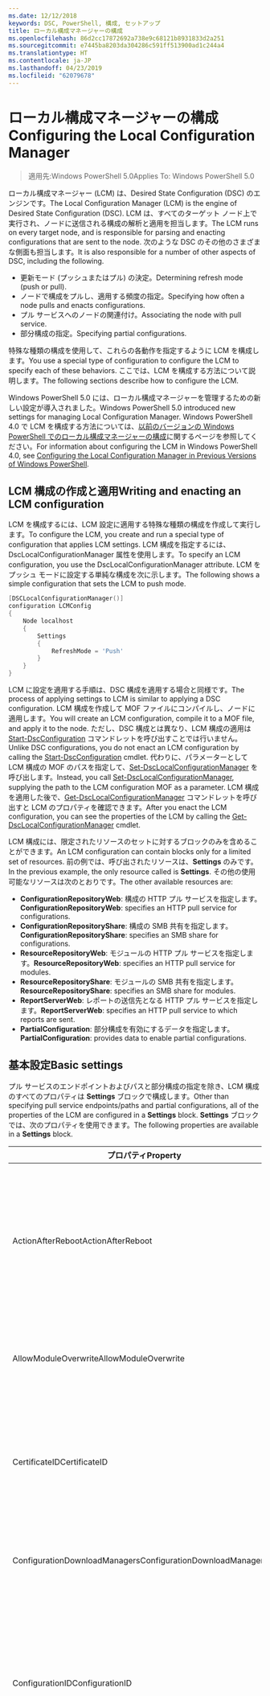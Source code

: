 ```yaml
---
ms.date: 12/12/2018
keywords: DSC, PowerShell, 構成, セットアップ
title: ローカル構成マネージャーの構成
ms.openlocfilehash: 86d2cc17872692a738e9c68121b8931833d2a251
ms.sourcegitcommit: e7445ba8203da304286c591ff513900ad1c244a4
ms.translationtype: HT
ms.contentlocale: ja-JP
ms.lasthandoff: 04/23/2019
ms.locfileid: "62079678"
---
```

# <a name="configuring-the-local-configuration-manager"></a><span data-ttu-id="2154c-103">ローカル構成マネージャーの構成</span><span class="sxs-lookup"><span data-stu-id="2154c-103">Configuring the Local Configuration Manager</span></span>

> <span data-ttu-id="2154c-104">適用先:Windows PowerShell 5.0</span><span class="sxs-lookup"><span data-stu-id="2154c-104">Applies To: Windows PowerShell 5.0</span></span>

<span data-ttu-id="2154c-105">ローカル構成マネージャー (LCM) は、Desired State Configuration (DSC) のエンジンです。</span><span class="sxs-lookup"><span data-stu-id="2154c-105">The Local Configuration Manager (LCM) is the engine of Desired State Configuration (DSC).</span></span>
<span data-ttu-id="2154c-106">LCM は、すべてのターゲット ノード上で実行され、ノードに送信される構成の解析と適用を担当します。</span><span class="sxs-lookup"><span data-stu-id="2154c-106">The LCM runs on every target node, and is responsible for parsing and enacting configurations that are sent to the node.</span></span>
<span data-ttu-id="2154c-107">次のような DSC のその他のさまざまな側面も担当します。</span><span class="sxs-lookup"><span data-stu-id="2154c-107">It is also responsible for a number of other aspects of DSC, including the following.</span></span>

- <span data-ttu-id="2154c-108">更新モード (プッシュまたはプル) の決定。</span><span class="sxs-lookup"><span data-stu-id="2154c-108">Determining refresh mode (push or pull).</span></span>
- <span data-ttu-id="2154c-109">ノードで構成をプルし、適用する頻度の指定。</span><span class="sxs-lookup"><span data-stu-id="2154c-109">Specifying how often a node pulls and enacts configurations.</span></span>
- <span data-ttu-id="2154c-110">プル サービスへのノードの関連付け。</span><span class="sxs-lookup"><span data-stu-id="2154c-110">Associating the node with pull service.</span></span>
- <span data-ttu-id="2154c-111">部分構成の指定。</span><span class="sxs-lookup"><span data-stu-id="2154c-111">Specifying partial configurations.</span></span>

<span data-ttu-id="2154c-112">特殊な種類の構成を使用して、これらの各動作を指定するように LCM を構成します。</span><span class="sxs-lookup"><span data-stu-id="2154c-112">You use a special type of configuration to configure the LCM to specify each of these behaviors.</span></span>
<span data-ttu-id="2154c-113">ここでは、LCM を構成する方法について説明します。</span><span class="sxs-lookup"><span data-stu-id="2154c-113">The following sections describe how to configure the LCM.</span></span>

<span data-ttu-id="2154c-114">Windows PowerShell 5.0 には、ローカル構成マネージャーを管理するための新しい設定が導入されました。</span><span class="sxs-lookup"><span data-stu-id="2154c-114">Windows PowerShell 5.0 introduced new settings for managing Local Configuration Manager.</span></span>
<span data-ttu-id="2154c-115">Windows PowerShell 4.0 で LCM を構成する方法については、[以前のバージョンの Windows PowerShell でのローカル構成マネージャーの構成](metaconfig4.md)に関するページを参照してください。</span><span class="sxs-lookup"><span data-stu-id="2154c-115">For information about configuring the LCM in Windows PowerShell 4.0, see [Configuring the Local Configuration Manager in Previous Versions of Windows PowerShell](metaconfig4.md).</span></span>

## <a name="writing-and-enacting-an-lcm-configuration"></a><span data-ttu-id="2154c-116">LCM 構成の作成と適用</span><span class="sxs-lookup"><span data-stu-id="2154c-116">Writing and enacting an LCM configuration</span></span>

<span data-ttu-id="2154c-117">LCM を構成するには、LCM 設定に適用する特殊な種類の構成を作成して実行します。</span><span class="sxs-lookup"><span data-stu-id="2154c-117">To configure the LCM, you create and run a special type of configuration that applies LCM settings.</span></span>
<span data-ttu-id="2154c-118">LCM 構成を指定するには、DscLocalConfigurationManager 属性を使用します。</span><span class="sxs-lookup"><span data-stu-id="2154c-118">To specify an LCM configuration, you use the DscLocalConfigurationManager attribute.</span></span>
<span data-ttu-id="2154c-119">LCM をプッシュ モードに設定する単純な構成を次に示します。</span><span class="sxs-lookup"><span data-stu-id="2154c-119">The following shows a simple configuration that sets the LCM to push mode.</span></span>

```powershell
[DSCLocalConfigurationManager()]
configuration LCMConfig
{
    Node localhost
    {
        Settings
        {
            RefreshMode = 'Push'
        }
    }
}
```

<span data-ttu-id="2154c-120">LCM に設定を適用する手順は、DSC 構成を適用する場合と同様です。</span><span class="sxs-lookup"><span data-stu-id="2154c-120">The process of applying settings to LCM is similar to applying a DSC configuration.</span></span>
<span data-ttu-id="2154c-121">LCM 構成を作成して MOF ファイルにコンパイルし、ノードに適用します。</span><span class="sxs-lookup"><span data-stu-id="2154c-121">You will create an LCM configuration, compile it to a MOF file, and apply it to the node.</span></span>
<span data-ttu-id="2154c-122">ただし、DSC 構成とは異なり、LCM 構成の適用は [Start-DscConfiguration](/powershell/module/psdesiredstateconfiguration/start-dscconfiguration) コマンドレットを呼び出すことでは行いません。</span><span class="sxs-lookup"><span data-stu-id="2154c-122">Unlike DSC configurations, you do not enact an LCM configuration by calling the [Start-DscConfiguration](/powershell/module/psdesiredstateconfiguration/start-dscconfiguration) cmdlet.</span></span>
<span data-ttu-id="2154c-123">代わりに、パラメーターとして LCM 構成の MOF のパスを指定して、[Set-DscLocalConfigurationManager](/powershell/module/PSDesiredStateConfiguration/Set-DscLocalConfigurationManager) を呼び出します。</span><span class="sxs-lookup"><span data-stu-id="2154c-123">Instead, you call [Set-DscLocalConfigurationManager](/powershell/module/PSDesiredStateConfiguration/Set-DscLocalConfigurationManager), supplying the path to the LCM configuration MOF as a parameter.</span></span>
<span data-ttu-id="2154c-124">LCM 構成を適用した後で、[Get-DscLocalConfigurationManager](/powershell/module/PSDesiredStateConfiguration/Get-DscLocalConfigurationManager) コマンドレットを呼び出すと LCM のプロパティを確認できます。</span><span class="sxs-lookup"><span data-stu-id="2154c-124">After you enact the LCM configuration, you can see the properties of the LCM by calling the [Get-DscLocalConfigurationManager](/powershell/module/PSDesiredStateConfiguration/Get-DscLocalConfigurationManager) cmdlet.</span></span>

<span data-ttu-id="2154c-125">LCM 構成には、限定されたリソースのセットに対するブロックのみを含めることができます。</span><span class="sxs-lookup"><span data-stu-id="2154c-125">An LCM configuration can contain blocks only for a limited set of resources.</span></span>
<span data-ttu-id="2154c-126">前の例では、呼び出されたリソースは、**Settings** のみです。</span><span class="sxs-lookup"><span data-stu-id="2154c-126">In the previous example, the only resource called is **Settings**.</span></span>
<span data-ttu-id="2154c-127">その他の使用可能なリソースは次のとおりです。</span><span class="sxs-lookup"><span data-stu-id="2154c-127">The other available resources are:</span></span>

* <span data-ttu-id="2154c-128">**ConfigurationRepositoryWeb**: 構成の HTTP プル サービスを指定します。</span><span class="sxs-lookup"><span data-stu-id="2154c-128">**ConfigurationRepositoryWeb**: specifies an HTTP pull service for configurations.</span></span>
* <span data-ttu-id="2154c-129">**ConfigurationRepositoryShare**: 構成の SMB 共有を指定します。</span><span class="sxs-lookup"><span data-stu-id="2154c-129">**ConfigurationRepositoryShare**: specifies an SMB share for configurations.</span></span>
* <span data-ttu-id="2154c-130">**ResourceRepositoryWeb**: モジュールの HTTP プル サービスを指定します。</span><span class="sxs-lookup"><span data-stu-id="2154c-130">**ResourceRepositoryWeb**: specifies an HTTP pull service for modules.</span></span>
* <span data-ttu-id="2154c-131">**ResourceRepositoryShare**: モジュールの SMB 共有を指定します。</span><span class="sxs-lookup"><span data-stu-id="2154c-131">**ResourceRepositoryShare**: specifies an SMB share for modules.</span></span>
* <span data-ttu-id="2154c-132">**ReportServerWeb**: レポートの送信先となる HTTP プル サービスを指定します。</span><span class="sxs-lookup"><span data-stu-id="2154c-132">**ReportServerWeb**: specifies an HTTP pull service to which reports are sent.</span></span>
* <span data-ttu-id="2154c-133">**PartialConfiguration**: 部分構成を有効にするデータを指定します。</span><span class="sxs-lookup"><span data-stu-id="2154c-133">**PartialConfiguration**: provides data to enable partial configurations.</span></span>

## <a name="basic-settings"></a><span data-ttu-id="2154c-134">基本設定</span><span class="sxs-lookup"><span data-stu-id="2154c-134">Basic settings</span></span>

<span data-ttu-id="2154c-135">プル サービスのエンドポイントおよびパスと部分構成の指定を除き、LCM 構成のすべてのプロパティは **Settings** ブロックで構成します。</span><span class="sxs-lookup"><span data-stu-id="2154c-135">Other than specifying pull service endpoints/paths and partial configurations, all of the properties of the LCM are configured in a **Settings** block.</span></span>
<span data-ttu-id="2154c-136">**Settings** ブロックでは、次のプロパティを使用できます。</span><span class="sxs-lookup"><span data-stu-id="2154c-136">The following properties are available in a **Settings** block.</span></span>

|  <span data-ttu-id="2154c-137">プロパティ</span><span class="sxs-lookup"><span data-stu-id="2154c-137">Property</span></span>  |  <span data-ttu-id="2154c-138">種類</span><span class="sxs-lookup"><span data-stu-id="2154c-138">Type</span></span>  |  <span data-ttu-id="2154c-139">説明</span><span class="sxs-lookup"><span data-stu-id="2154c-139">Description</span></span>   |
|----------- |------- |--------------- |
| <span data-ttu-id="2154c-140">ActionAfterReboot</span><span class="sxs-lookup"><span data-stu-id="2154c-140">ActionAfterReboot</span></span>| <span data-ttu-id="2154c-141">string</span><span class="sxs-lookup"><span data-stu-id="2154c-141">string</span></span>| <span data-ttu-id="2154c-142">構成の適用中の再起動後の動作を指定します。</span><span class="sxs-lookup"><span data-stu-id="2154c-142">Specifies what happens after a reboot during the application of a configuration.</span></span> <span data-ttu-id="2154c-143">指定できる値は __"ContinueConfiguration"__ と __"StopConfiguration"__ です。</span><span class="sxs-lookup"><span data-stu-id="2154c-143">The possible values are __"ContinueConfiguration"__ and __"StopConfiguration"__.</span></span> <ul><li> <span data-ttu-id="2154c-144">__ContinueConfiguration__: コンピューターの再起動後、現在の構成を引き続き適用します。</span><span class="sxs-lookup"><span data-stu-id="2154c-144">__ContinueConfiguration__: Continue applying the current configuration after machine reboot.</span></span> <span data-ttu-id="2154c-145">これは、既定値です。</span><span class="sxs-lookup"><span data-stu-id="2154c-145">This is the default value</span></span></li><li><span data-ttu-id="2154c-146">__StopConfiguration__: コンピューターの再起動後、現在の構成の適用を停止します。</span><span class="sxs-lookup"><span data-stu-id="2154c-146">__StopConfiguration__: Stop the current configuration after machine reboot.</span></span></li></ul>|
| <span data-ttu-id="2154c-147">AllowModuleOverwrite</span><span class="sxs-lookup"><span data-stu-id="2154c-147">AllowModuleOverwrite</span></span>| <span data-ttu-id="2154c-148">ブール</span><span class="sxs-lookup"><span data-stu-id="2154c-148">bool</span></span>| <span data-ttu-id="2154c-149">プル サービスからダウンロードされた新しい構成でのターゲット ノードの古い構成の上書きを許可する場合は、__$TRUE__。</span><span class="sxs-lookup"><span data-stu-id="2154c-149">__$TRUE__ if new configurations downloaded from the pull service are allowed to overwrite the old ones on the target node.</span></span> <span data-ttu-id="2154c-150">それ以外の場合は、$FALSE。</span><span class="sxs-lookup"><span data-stu-id="2154c-150">Otherwise, $FALSE.</span></span>|
| <span data-ttu-id="2154c-151">CertificateID</span><span class="sxs-lookup"><span data-stu-id="2154c-151">CertificateID</span></span>| <span data-ttu-id="2154c-152">string</span><span class="sxs-lookup"><span data-stu-id="2154c-152">string</span></span>| <span data-ttu-id="2154c-153">構成で渡される資格情報をセキュリティで保護するために使用される証明書の拇印。</span><span class="sxs-lookup"><span data-stu-id="2154c-153">The thumbprint of a certificate used to secure credentials passed in a configuration.</span></span> <span data-ttu-id="2154c-154">詳細については、「[Want to secure credentials in Windows PowerShell Desired State Configuration? (Windows PowerShell Desired State Configuration で資格情報をセキュリティ保護する)](http://blogs.msdn.com/b/powershell/archive/2014/01/31/want-to-secure-credentials-in-windows-powershell-desired-state-configuration.aspx)」をご覧ください。</span><span class="sxs-lookup"><span data-stu-id="2154c-154">For more information see [Want to secure credentials in Windows PowerShell Desired State Configuration](http://blogs.msdn.com/b/powershell/archive/2014/01/31/want-to-secure-credentials-in-windows-powershell-desired-state-configuration.aspx)?.</span></span> <br> <span data-ttu-id="2154c-155">__注:__ Azure Automation DSC プル サービスを使用している場合、このプロパティは自動で管理されます。</span><span class="sxs-lookup"><span data-stu-id="2154c-155">__Note:__ this is managed automatically if using Azure Automation DSC pull service.</span></span>|
| <span data-ttu-id="2154c-156">ConfigurationDownloadManagers</span><span class="sxs-lookup"><span data-stu-id="2154c-156">ConfigurationDownloadManagers</span></span>| <span data-ttu-id="2154c-157">CimInstance[]</span><span class="sxs-lookup"><span data-stu-id="2154c-157">CimInstance[]</span></span>| <span data-ttu-id="2154c-158">使われていません。</span><span class="sxs-lookup"><span data-stu-id="2154c-158">Obsolete.</span></span> <span data-ttu-id="2154c-159">構成プル サービスのエンドポイントを定義するには、__ConfigurationRepositoryWeb__ ブロックと __ConfigurationRepositoryShare__ ブロックを使用します。</span><span class="sxs-lookup"><span data-stu-id="2154c-159">Use __ConfigurationRepositoryWeb__ and __ConfigurationRepositoryShare__ blocks to define configuration pull service endpoints.</span></span>|
| <span data-ttu-id="2154c-160">ConfigurationID</span><span class="sxs-lookup"><span data-stu-id="2154c-160">ConfigurationID</span></span>| <span data-ttu-id="2154c-161">string</span><span class="sxs-lookup"><span data-stu-id="2154c-161">string</span></span>| <span data-ttu-id="2154c-162">旧バージョンのプル サービスとの互換性用。</span><span class="sxs-lookup"><span data-stu-id="2154c-162">For backwards compatibility with older pull service versions.</span></span> <span data-ttu-id="2154c-163">プル サービスから取得する構成ファイルを識別する GUID。</span><span class="sxs-lookup"><span data-stu-id="2154c-163">A GUID that identifies the configuration file to get from a pull service.</span></span> <span data-ttu-id="2154c-164">構成 MOF の名前が ConfigurationID.mof の場合、ノードはプル サービスで構成をプルします。</span><span class="sxs-lookup"><span data-stu-id="2154c-164">The node will pull configurations on the pull service if the name of the configuration MOF is named ConfigurationID.mof.</span></span><br> <span data-ttu-id="2154c-165">__注:__ このプロパティを設定した場合、__RegistrationKey__ を使用してプル サービスへノードを登録することはできません。</span><span class="sxs-lookup"><span data-stu-id="2154c-165">__Note:__ If you set this property, registering the node with a pull service by using __RegistrationKey__ does not work.</span></span> <span data-ttu-id="2154c-166">詳細については、「[構成名を使用したプル クライアントのセットアップ](../pull-server/pullClientConfigNames.md)」を参照してください。</span><span class="sxs-lookup"><span data-stu-id="2154c-166">For more information, see [Setting up a pull client with configuration names](../pull-server/pullClientConfigNames.md).</span></span>|
| <span data-ttu-id="2154c-167">ConfigurationMode</span><span class="sxs-lookup"><span data-stu-id="2154c-167">ConfigurationMode</span></span>| <span data-ttu-id="2154c-168">string</span><span class="sxs-lookup"><span data-stu-id="2154c-168">string</span></span> | <span data-ttu-id="2154c-169">LCM が実際に構成をターゲット ノードに適用する方法を指定します。</span><span class="sxs-lookup"><span data-stu-id="2154c-169">Specifies how the LCM actually applies the configuration to the target nodes.</span></span> <span data-ttu-id="2154c-170">指定できる値は __"ApplyOnly"__、__"ApplyAndMonitior"__、__"ApplyAndAutoCorrect"__ です。</span><span class="sxs-lookup"><span data-stu-id="2154c-170">Possible values are __"ApplyOnly"__,__"ApplyAndMonitor"__, and __"ApplyAndAutoCorrect"__.</span></span> <ul><li><span data-ttu-id="2154c-171">__ApplyOnly__:DSC によって構成が適用され、それ以上は何も行われません。ただし、ターゲット ノードに新しい構成がプッシュされた場合、または新しい構成がサービスからプルされた場合を除きます。</span><span class="sxs-lookup"><span data-stu-id="2154c-171">__ApplyOnly__: DSC applies the configuration and does nothing further unless a new configuration is pushed to the target node or when a new configuration is pulled from a service.</span></span> <span data-ttu-id="2154c-172">新しい構成を最初に適用した後、DSC では以前に構成した状態からのずれを確認しません。</span><span class="sxs-lookup"><span data-stu-id="2154c-172">After initial application of a new configuration, DSC does not check for drift from a previously configured state.</span></span> <span data-ttu-id="2154c-173">DSC は成功するまで構成の適用を試みて、成功すると __ApplyOnly__ が有効になります。</span><span class="sxs-lookup"><span data-stu-id="2154c-173">Note that DSC will attempt to apply the configuration until it is successful before __ApplyOnly__ takes effect.</span></span> </li><li> <span data-ttu-id="2154c-174">__ApplyAndMonitor__:これは、既定値です。</span><span class="sxs-lookup"><span data-stu-id="2154c-174">__ApplyAndMonitor__: This is the default value.</span></span> <span data-ttu-id="2154c-175">LCM は、新しい構成を適用します。</span><span class="sxs-lookup"><span data-stu-id="2154c-175">The LCM applies any new configurations.</span></span> <span data-ttu-id="2154c-176">新しい構成を最初に適用した後、ターゲット ノードが望ましい状態からずれた場合、DSC では、ログで不一致を報告します。</span><span class="sxs-lookup"><span data-stu-id="2154c-176">After initial application of a new configuration, if the target node drifts from the desired state, DSC reports the discrepancy in logs.</span></span> <span data-ttu-id="2154c-177">DSC は成功するまで構成の適用を試みて、成功すると __ApplyAndMonitor__ が有効になります。</span><span class="sxs-lookup"><span data-stu-id="2154c-177">Note that DSC will attempt to apply the configuration until it is successful before __ApplyAndMonitor__ takes effect.</span></span></li><li><span data-ttu-id="2154c-178">__ApplyAndAutoCorrect__:DSC によって新しい構成が適用されます。</span><span class="sxs-lookup"><span data-stu-id="2154c-178">__ApplyAndAutoCorrect__: DSC applies any new configurations.</span></span> <span data-ttu-id="2154c-179">新しい構成を最初に適用した後、ターゲット ノードが望ましい状態からずれた場合、DSC では、ログで不一致を報告し、現在の構成を再度適用します。</span><span class="sxs-lookup"><span data-stu-id="2154c-179">After initial application of a new configuration, if the target node drifts from the desired state, DSC reports the discrepancy in logs, and then re-applies the current configuration.</span></span></li></ul>|
| <span data-ttu-id="2154c-180">ConfigurationModeFrequencyMins</span><span class="sxs-lookup"><span data-stu-id="2154c-180">ConfigurationModeFrequencyMins</span></span>| <span data-ttu-id="2154c-181">UInt32</span><span class="sxs-lookup"><span data-stu-id="2154c-181">UInt32</span></span>| <span data-ttu-id="2154c-182">現在の構成がチェックおよび適用される頻度 (分単位)</span><span class="sxs-lookup"><span data-stu-id="2154c-182">How often, in minutes, the current configuration is checked and applied.</span></span> <span data-ttu-id="2154c-183">ConfigurationMode プロパティが ApplyOnly に設定されている場合、このプロパティは無視されます。</span><span class="sxs-lookup"><span data-stu-id="2154c-183">This property is ignored if the ConfigurationMode property is set to ApplyOnly.</span></span> <span data-ttu-id="2154c-184">既定値は 15 です。</span><span class="sxs-lookup"><span data-stu-id="2154c-184">The default value is 15.</span></span>|
| <span data-ttu-id="2154c-185">DebugMode</span><span class="sxs-lookup"><span data-stu-id="2154c-185">DebugMode</span></span>| <span data-ttu-id="2154c-186">string</span><span class="sxs-lookup"><span data-stu-id="2154c-186">string</span></span>| <span data-ttu-id="2154c-187">指定できる値は __None__、__ForceModuleImport__、および __All__ です。</span><span class="sxs-lookup"><span data-stu-id="2154c-187">Possible values are __None__, __ForceModuleImport__, and __All__.</span></span> <ul><li><span data-ttu-id="2154c-188">キャッシュされたリソースを使用する場合は、__None__ に設定します。</span><span class="sxs-lookup"><span data-stu-id="2154c-188">Set to __None__ to use cached resources.</span></span> <span data-ttu-id="2154c-189">これが既定値であり、運用シナリオではこの値を使う必要があります。</span><span class="sxs-lookup"><span data-stu-id="2154c-189">This is the default and should be used in production scenarios.</span></span></li><li><span data-ttu-id="2154c-190">__ForceModuleImport__ に設定すると、以前に読み込まれ、キャッシュされた DSC リソース モジュールも LCM によって再読み込みされます。</span><span class="sxs-lookup"><span data-stu-id="2154c-190">Setting to __ForceModuleImport__, causes the LCM to reload any DSC resource modules, even if they have been previously loaded and cached.</span></span> <span data-ttu-id="2154c-191">これは、使用時に各モジュールが再読み込みされるため、DSC 操作のパフォーマンスに影響します。</span><span class="sxs-lookup"><span data-stu-id="2154c-191">This impacts the performance of DSC operations as each module is reloaded on use.</span></span> <span data-ttu-id="2154c-192">通常、リソースのデバッグ中には、この値を使用します</span><span class="sxs-lookup"><span data-stu-id="2154c-192">Typically you would use this value while debugging a resource</span></span></li><li><span data-ttu-id="2154c-193">このリリースでは、__All__ は、__ForceModuleImport__ と同じです。</span><span class="sxs-lookup"><span data-stu-id="2154c-193">In this release, __All__ is same as __ForceModuleImport__</span></span></li></ul> |
| <span data-ttu-id="2154c-194">RebootNodeIfNeeded</span><span class="sxs-lookup"><span data-stu-id="2154c-194">RebootNodeIfNeeded</span></span>| <span data-ttu-id="2154c-195">ブール</span><span class="sxs-lookup"><span data-stu-id="2154c-195">bool</span></span>| <span data-ttu-id="2154c-196">これを `$true` に設定して、リソースにより `$global:DSCMachineStatus` フラグを使用したノードが再起動されるようにします。</span><span class="sxs-lookup"><span data-stu-id="2154c-196">Set this to `$true` to allow resources to reboot the Node using the `$global:DSCMachineStatus` flag.</span></span> <span data-ttu-id="2154c-197">設定しない場合は、再起動が必要な構成のノードを手動で再起動する必要があります。</span><span class="sxs-lookup"><span data-stu-id="2154c-197">Otherwise, you will have to manually reboot the node for any configuration that requires it.</span></span> <span data-ttu-id="2154c-198">既定値は `$false` です。</span><span class="sxs-lookup"><span data-stu-id="2154c-198">The default value is `$false`.</span></span> <span data-ttu-id="2154c-199">DSC 以外 (Windows インストーラーなど) で再起動の条件が有効化されている場合にこの設定を使用するには、この設定を [xPendingReboot](https://github.com/powershell/xpendingreboot) モジュールと併用します。</span><span class="sxs-lookup"><span data-stu-id="2154c-199">To use this setting when a reboot condition is enacted by something other than DSC (such as Windows Installer), combine this setting with the [xPendingReboot](https://github.com/powershell/xpendingreboot) module.</span></span>|
| <span data-ttu-id="2154c-200">RefreshMode</span><span class="sxs-lookup"><span data-stu-id="2154c-200">RefreshMode</span></span>| <span data-ttu-id="2154c-201">string</span><span class="sxs-lookup"><span data-stu-id="2154c-201">string</span></span>| <span data-ttu-id="2154c-202">LCM が構成を取得する方法を指定します。</span><span class="sxs-lookup"><span data-stu-id="2154c-202">Specifies how the LCM gets configurations.</span></span> <span data-ttu-id="2154c-203">指定できる値は、__"Disabled"__、__"Push"__、__"Pull"__ です。</span><span class="sxs-lookup"><span data-stu-id="2154c-203">The possible values are __"Disabled"__, __"Push"__, and __"Pull"__.</span></span> <ul><li><span data-ttu-id="2154c-204">__Disabled__: このノードの DSC 構成が無効になります。</span><span class="sxs-lookup"><span data-stu-id="2154c-204">__Disabled__: DSC configurations are disabled for this node.</span></span></li><li> <span data-ttu-id="2154c-205">__Push__: [Start-DscConfiguration](/powershell/module/psdesiredstateconfiguration/start-dscconfiguration) コマンドレットを呼び出すことによって構成を開始します。</span><span class="sxs-lookup"><span data-stu-id="2154c-205">__Push__: Configurations are initiated by calling the [Start-DscConfiguration](/powershell/module/psdesiredstateconfiguration/start-dscconfiguration) cmdlet.</span></span> <span data-ttu-id="2154c-206">構成は、ノードにすぐに適用されます。</span><span class="sxs-lookup"><span data-stu-id="2154c-206">The configuration is applied immediately to the node.</span></span> <span data-ttu-id="2154c-207">これは、既定値です。</span><span class="sxs-lookup"><span data-stu-id="2154c-207">This is the default value.</span></span></li><li><span data-ttu-id="2154c-208">__Pull:__ プル サービスまたは SMB パスで構成を定期的にチェックするようにノードを構成します。</span><span class="sxs-lookup"><span data-stu-id="2154c-208">__Pull:__ The node is configured to regularly check for configurations from a pull service or SMB path.</span></span> <span data-ttu-id="2154c-209">このプロパティを __Pull__ に設定する場合、__ConfigurationRepositoryWeb__ ブロックまたは __ConfigurationRepositoryShare__ ブロックで HTTP (サービス) または SMB (共有) パスを指定する必要があります。</span><span class="sxs-lookup"><span data-stu-id="2154c-209">If this property is set to __Pull__, you must specify an HTTP (service) or SMB (share) path in a __ConfigurationRepositoryWeb__ or __ConfigurationRepositoryShare__ block.</span></span></li></ul>|
| <span data-ttu-id="2154c-210">RefreshFrequencyMins</span><span class="sxs-lookup"><span data-stu-id="2154c-210">RefreshFrequencyMins</span></span>| <span data-ttu-id="2154c-211">Uint32</span><span class="sxs-lookup"><span data-stu-id="2154c-211">Uint32</span></span>| <span data-ttu-id="2154c-212">LCM がプル サービスをチェックして最新の構成を取得する時間間隔 (分)。</span><span class="sxs-lookup"><span data-stu-id="2154c-212">The time interval, in minutes, at which the LCM checks a pull service to get updated configurations.</span></span> <span data-ttu-id="2154c-213">この値は、LCM がプル モードで構成されていない場合は無視されます。</span><span class="sxs-lookup"><span data-stu-id="2154c-213">This value is ignored if the LCM is not configured in pull mode.</span></span> <span data-ttu-id="2154c-214">既定値は 30 です。</span><span class="sxs-lookup"><span data-stu-id="2154c-214">The default value is 30.</span></span>|
| <span data-ttu-id="2154c-215">ReportManagers</span><span class="sxs-lookup"><span data-stu-id="2154c-215">ReportManagers</span></span>| <span data-ttu-id="2154c-216">CimInstance[]</span><span class="sxs-lookup"><span data-stu-id="2154c-216">CimInstance[]</span></span>| <span data-ttu-id="2154c-217">使われていません。</span><span class="sxs-lookup"><span data-stu-id="2154c-217">Obsolete.</span></span> <span data-ttu-id="2154c-218">プル サービスへデータをレポートするエンドポイントを定義するには、__ReportServerWeb__ ブロックを使用します。</span><span class="sxs-lookup"><span data-stu-id="2154c-218">Use __ReportServerWeb__ blocks to define an endpoint to send reporting data to a pull service.</span></span>|
| <span data-ttu-id="2154c-219">ResourceModuleManagers</span><span class="sxs-lookup"><span data-stu-id="2154c-219">ResourceModuleManagers</span></span>| <span data-ttu-id="2154c-220">CimInstance[]</span><span class="sxs-lookup"><span data-stu-id="2154c-220">CimInstance[]</span></span>| <span data-ttu-id="2154c-221">使われていません。</span><span class="sxs-lookup"><span data-stu-id="2154c-221">Obsolete.</span></span> <span data-ttu-id="2154c-222">プル サービスの HTTP エンドポイントまたは SMB パスを定義するには、__ResourceRepositoryWeb__ ブロックまたは __ResourceRepositoryShare__ ブロックをそれぞれ使用します。</span><span class="sxs-lookup"><span data-stu-id="2154c-222">Use __ResourceRepositoryWeb__ and __ResourceRepositoryShare__ blocks to define pull service HTTP endpoints or SMB paths, respectively.</span></span>|
| <span data-ttu-id="2154c-223">PartialConfigurations</span><span class="sxs-lookup"><span data-stu-id="2154c-223">PartialConfigurations</span></span>| <span data-ttu-id="2154c-224">CimInstance</span><span class="sxs-lookup"><span data-stu-id="2154c-224">CimInstance</span></span>| <span data-ttu-id="2154c-225">実装されていません。</span><span class="sxs-lookup"><span data-stu-id="2154c-225">Not implemented.</span></span> <span data-ttu-id="2154c-226">使用しないでください。</span><span class="sxs-lookup"><span data-stu-id="2154c-226">Do not use.</span></span>|
| <span data-ttu-id="2154c-227">StatusRetentionTimeInDays</span><span class="sxs-lookup"><span data-stu-id="2154c-227">StatusRetentionTimeInDays</span></span> | <span data-ttu-id="2154c-228">UInt32</span><span class="sxs-lookup"><span data-stu-id="2154c-228">UInt32</span></span>| <span data-ttu-id="2154c-229">LCM が現在の構成の状態を保持する日数。</span><span class="sxs-lookup"><span data-stu-id="2154c-229">The number of days the LCM keeps the status of the current configuration.</span></span>|

> [!NOTE]
> <span data-ttu-id="2154c-230">LCM は次に基づいて **ConfigurationModeFrequencyMins** サイクルを開始します。</span><span class="sxs-lookup"><span data-stu-id="2154c-230">The LCM starts the **ConfigurationModeFrequencyMins** cycle based on:</span></span>
>
> - <span data-ttu-id="2154c-231">新しいメタ構成が `Set-DscLocalConfigurationManager` を使用して適用される</span><span class="sxs-lookup"><span data-stu-id="2154c-231">A new metaconfig is applied using `Set-DscLocalConfigurationManager`</span></span>
> - <span data-ttu-id="2154c-232">コンピューターの再起動</span><span class="sxs-lookup"><span data-stu-id="2154c-232">A machine restart</span></span>
>
> <span data-ttu-id="2154c-233">タイマー プロセスでクラッシュが発生するすべての状況で、それが 30 秒以内に検出され、サイクルが再開されます。</span><span class="sxs-lookup"><span data-stu-id="2154c-233">For any condition where the timer process experiences a crash, that will be detected within 30 seconds and the cycle will be restarted.</span></span>
> <span data-ttu-id="2154c-234">同時実行操作によって、サイクルの開始が遅延する可能性があり、この操作の期間が構成済みのサイクル頻度を超えた場合、次のタイマーは開始されません。</span><span class="sxs-lookup"><span data-stu-id="2154c-234">A concurrent operation could delay the cycle from being started, if the duration of this operation exceeds the configured cycle frequency, the next timer will not start.</span></span>
>
> <span data-ttu-id="2154c-235">たとえば、メタ構成が 15 分のプル頻度で構成されており、プルが T1 で発生するとします。</span><span class="sxs-lookup"><span data-stu-id="2154c-235">Example, the metaconfig is configured at a 15 minute pull frequency and a pull occurs at T1.</span></span>  <span data-ttu-id="2154c-236">ノードにより 16 分間で作業が完了されません。</span><span class="sxs-lookup"><span data-stu-id="2154c-236">The Node does not finish work for 16 minutes.</span></span>  <span data-ttu-id="2154c-237">最初の 15 分のサイクルは無視され、次のプルが T1 + 15 + 15 で発生します。</span><span class="sxs-lookup"><span data-stu-id="2154c-237">The first 15 minute cycle is ignored, and next pull will happen at T1+15+15.</span></span>

## <a name="pull-service"></a><span data-ttu-id="2154c-238">プル サービス</span><span class="sxs-lookup"><span data-stu-id="2154c-238">Pull service</span></span>

<span data-ttu-id="2154c-239">LCM 構成では、次の種類のプル サービス エンドポイントを定義できます。</span><span class="sxs-lookup"><span data-stu-id="2154c-239">LCM configuration supports defining the following types of pull service endpoints:</span></span>

- <span data-ttu-id="2154c-240">**構成サーバー**: DSC 構成のリポジトリ。</span><span class="sxs-lookup"><span data-stu-id="2154c-240">**Configuration server**: A repository for DSC configurations.</span></span> <span data-ttu-id="2154c-241">**ConfigurationRepositoryWeb** (Web ベースのサーバーの場合) ブロックと **ConfigurationRepositoryShare** (SMB ベースのサーバーの場合) ブロックを使用して、構成サーバーを定義します。</span><span class="sxs-lookup"><span data-stu-id="2154c-241">Define configuration servers by using **ConfigurationRepositoryWeb** (for web-based servers) and **ConfigurationRepositoryShare** (for SMB-based servers) blocks.</span></span>
- <span data-ttu-id="2154c-242">**リソース サーバー**: PowerShell モジュールとしてパッケージ化された DSC リソースのリポジトリ。</span><span class="sxs-lookup"><span data-stu-id="2154c-242">**Resource server**: A repository for DSC resources, packaged as PowerShell modules.</span></span> <span data-ttu-id="2154c-243">**ResourceRepositoryWeb** (Web ベースのサーバーの場合) ブロックと **ResourceRepositoryShare** (SMB ベースのサーバーの場合) ブロックを使用して、リソース サーバーを定義します。</span><span class="sxs-lookup"><span data-stu-id="2154c-243">Define resource servers by using **ResourceRepositoryWeb** (for web-based servers) and **ResourceRepositoryShare** (for SMB-based servers) blocks.</span></span>
- <span data-ttu-id="2154c-244">**レポート サーバー**: DSC によってレポート データが送信される先のサービス。</span><span class="sxs-lookup"><span data-stu-id="2154c-244">**Report server**: A service that DSC sends report data to.</span></span> <span data-ttu-id="2154c-245">**ReportServerWeb** ブロックを使用して、レポート サーバーを定義します。</span><span class="sxs-lookup"><span data-stu-id="2154c-245">Define report servers by using **ReportServerWeb** blocks.</span></span> <span data-ttu-id="2154c-246">レポート サーバーは、Web サービスである必要があります。</span><span class="sxs-lookup"><span data-stu-id="2154c-246">A report server must be a web service.</span></span>

<span data-ttu-id="2154c-247">プル サービスの詳細については、[Desired State Configuration プル サービス](../pull-server/pullServer.md)に関するページを参照してください。</span><span class="sxs-lookup"><span data-stu-id="2154c-247">For more details on pull service see, [Desired State Configuration Pull Service](../pull-server/pullServer.md).</span></span>

## <a name="configuration-server-blocks"></a><span data-ttu-id="2154c-248">構成サーバーのブロック</span><span class="sxs-lookup"><span data-stu-id="2154c-248">Configuration server blocks</span></span>

<span data-ttu-id="2154c-249">Web ベースの構成サーバーを定義するには、**ConfigurationRepositoryWeb** ブロックを作成します。</span><span class="sxs-lookup"><span data-stu-id="2154c-249">To define a web-based configuration server, you create a **ConfigurationRepositoryWeb** block.</span></span>
<span data-ttu-id="2154c-250">**ConfigurationRepositoryWeb** は次のプロパティを定義します。</span><span class="sxs-lookup"><span data-stu-id="2154c-250">A **ConfigurationRepositoryWeb** defines the following properties.</span></span>

|<span data-ttu-id="2154c-251">プロパティ</span><span class="sxs-lookup"><span data-stu-id="2154c-251">Property</span></span>|<span data-ttu-id="2154c-252">種類</span><span class="sxs-lookup"><span data-stu-id="2154c-252">Type</span></span>|<span data-ttu-id="2154c-253">説明</span><span class="sxs-lookup"><span data-stu-id="2154c-253">Description</span></span>|
|---|---|---|
|<span data-ttu-id="2154c-254">AllowUnsecureConnection</span><span class="sxs-lookup"><span data-stu-id="2154c-254">AllowUnsecureConnection</span></span>|<span data-ttu-id="2154c-255">ブール</span><span class="sxs-lookup"><span data-stu-id="2154c-255">bool</span></span>|<span data-ttu-id="2154c-256">認証なしのノードからサーバーへの接続を許可するには、**$TRUE** に設定します。</span><span class="sxs-lookup"><span data-stu-id="2154c-256">Set to **$TRUE** to allow connections from the node to the server without authentication.</span></span> <span data-ttu-id="2154c-257">認証を要求するには、**$FALSE** に設定します。</span><span class="sxs-lookup"><span data-stu-id="2154c-257">Set to **$FALSE** to require authentication.</span></span>|
|<span data-ttu-id="2154c-258">CertificateID</span><span class="sxs-lookup"><span data-stu-id="2154c-258">CertificateID</span></span>|<span data-ttu-id="2154c-259">string</span><span class="sxs-lookup"><span data-stu-id="2154c-259">string</span></span>|<span data-ttu-id="2154c-260">サーバーへの認証に使用される証明書の拇印。</span><span class="sxs-lookup"><span data-stu-id="2154c-260">The thumbprint of a certificate used to authenticate to the server.</span></span>|
|<span data-ttu-id="2154c-261">ConfigurationNames</span><span class="sxs-lookup"><span data-stu-id="2154c-261">ConfigurationNames</span></span>|<span data-ttu-id="2154c-262">String[]</span><span class="sxs-lookup"><span data-stu-id="2154c-262">String[]</span></span>|<span data-ttu-id="2154c-263">ターゲット ノードによってプルされる構成の名前の配列。</span><span class="sxs-lookup"><span data-stu-id="2154c-263">An array of names of configurations to be pulled by the target node.</span></span> <span data-ttu-id="2154c-264">ノードが **RegistrationKey** を使用してプル サービスに登録されている場合にのみ使用します。</span><span class="sxs-lookup"><span data-stu-id="2154c-264">These are used only if the node is registered with the pull service by using a **RegistrationKey**.</span></span> <span data-ttu-id="2154c-265">詳細については、「[構成名を使用したプル クライアントのセットアップ](../pull-server/pullClientConfigNames.md)」を参照してください。</span><span class="sxs-lookup"><span data-stu-id="2154c-265">For more information, see [Setting up a pull client with configuration names](../pull-server/pullClientConfigNames.md).</span></span>|
|<span data-ttu-id="2154c-266">RegistrationKey</span><span class="sxs-lookup"><span data-stu-id="2154c-266">RegistrationKey</span></span>|<span data-ttu-id="2154c-267">string</span><span class="sxs-lookup"><span data-stu-id="2154c-267">string</span></span>|<span data-ttu-id="2154c-268">プル サービスにノードを登録する GUID。</span><span class="sxs-lookup"><span data-stu-id="2154c-268">A GUID that registers the node with the pull service.</span></span> <span data-ttu-id="2154c-269">詳細については、「[構成名を使用したプル クライアントのセットアップ](../pull-server/pullClientConfigNames.md)」を参照してください。</span><span class="sxs-lookup"><span data-stu-id="2154c-269">For more information, see [Setting up a pull client with configuration names](../pull-server/pullClientConfigNames.md).</span></span>|
|<span data-ttu-id="2154c-270">ServerURL</span><span class="sxs-lookup"><span data-stu-id="2154c-270">ServerURL</span></span>|<span data-ttu-id="2154c-271">string</span><span class="sxs-lookup"><span data-stu-id="2154c-271">string</span></span>|<span data-ttu-id="2154c-272">構成サービスの URL。</span><span class="sxs-lookup"><span data-stu-id="2154c-272">The URL of the configuration service.</span></span>|

<span data-ttu-id="2154c-273">オンプレミス ノードの ConfigurationRepositoryWeb 値の設定を簡単に行うサンプル スクリプトが用意されています。「[DSC メタ構成の生成](https://docs.microsoft.com/azure/automation/automation-dsc-onboarding#generating-dsc-metaconfigurations)」を参照してください。</span><span class="sxs-lookup"><span data-stu-id="2154c-273">An example script to simplify configuring the ConfigurationRepositoryWeb value for on-premises nodes is available - see [Generating DSC metaconfigurations](https://docs.microsoft.com/azure/automation/automation-dsc-onboarding#generating-dsc-metaconfigurations)</span></span>

<span data-ttu-id="2154c-274">SMB ベースの構成サーバーを定義するには、**ConfigurationRepositoryShare** ブロックを作成します。</span><span class="sxs-lookup"><span data-stu-id="2154c-274">To define an SMB-based configuration server, you create a **ConfigurationRepositoryShare** block.</span></span>
<span data-ttu-id="2154c-275">**ConfigurationRepositoryShare** は次のプロパティを定義します。</span><span class="sxs-lookup"><span data-stu-id="2154c-275">A **ConfigurationRepositoryShare** defines the following properties.</span></span>

|<span data-ttu-id="2154c-276">プロパティ</span><span class="sxs-lookup"><span data-stu-id="2154c-276">Property</span></span>|<span data-ttu-id="2154c-277">種類</span><span class="sxs-lookup"><span data-stu-id="2154c-277">Type</span></span>|<span data-ttu-id="2154c-278">説明</span><span class="sxs-lookup"><span data-stu-id="2154c-278">Description</span></span>|
|---|---|---|
|<span data-ttu-id="2154c-279">Credential</span><span class="sxs-lookup"><span data-stu-id="2154c-279">Credential</span></span>|<span data-ttu-id="2154c-280">MSFT_Credential</span><span class="sxs-lookup"><span data-stu-id="2154c-280">MSFT_Credential</span></span>|<span data-ttu-id="2154c-281">SMB 共有への認証に使用される資格情報。</span><span class="sxs-lookup"><span data-stu-id="2154c-281">The credential used to authenticate to the SMB share.</span></span>|
|<span data-ttu-id="2154c-282">SourcePath</span><span class="sxs-lookup"><span data-stu-id="2154c-282">SourcePath</span></span>|<span data-ttu-id="2154c-283">string</span><span class="sxs-lookup"><span data-stu-id="2154c-283">string</span></span>|<span data-ttu-id="2154c-284">SMB 共有のパス。</span><span class="sxs-lookup"><span data-stu-id="2154c-284">The path of the SMB share.</span></span>|

## <a name="resource-server-blocks"></a><span data-ttu-id="2154c-285">リソース サーバーのブロック</span><span class="sxs-lookup"><span data-stu-id="2154c-285">Resource server blocks</span></span>

<span data-ttu-id="2154c-286">Web ベースのリソース サーバーを定義するには、**ResourceRepositoryWeb** ブロックを作成します。</span><span class="sxs-lookup"><span data-stu-id="2154c-286">To define a web-based resource server, you create a **ResourceRepositoryWeb** block.</span></span>
<span data-ttu-id="2154c-287">**ResourceRepositoryWeb** は次のプロパティを定義します。</span><span class="sxs-lookup"><span data-stu-id="2154c-287">A **ResourceRepositoryWeb** defines the following properties.</span></span>

|<span data-ttu-id="2154c-288">プロパティ</span><span class="sxs-lookup"><span data-stu-id="2154c-288">Property</span></span>|<span data-ttu-id="2154c-289">種類</span><span class="sxs-lookup"><span data-stu-id="2154c-289">Type</span></span>|<span data-ttu-id="2154c-290">説明</span><span class="sxs-lookup"><span data-stu-id="2154c-290">Description</span></span>|
|---|---|---|
|<span data-ttu-id="2154c-291">AllowUnsecureConnection</span><span class="sxs-lookup"><span data-stu-id="2154c-291">AllowUnsecureConnection</span></span>|<span data-ttu-id="2154c-292">ブール</span><span class="sxs-lookup"><span data-stu-id="2154c-292">bool</span></span>|<span data-ttu-id="2154c-293">認証なしのノードからサーバーへの接続を許可するには、**$TRUE** に設定します。</span><span class="sxs-lookup"><span data-stu-id="2154c-293">Set to **$TRUE** to allow connections from the node to the server without authentication.</span></span> <span data-ttu-id="2154c-294">認証を要求するには、**$FALSE** に設定します。</span><span class="sxs-lookup"><span data-stu-id="2154c-294">Set to **$FALSE** to require authentication.</span></span>|
|<span data-ttu-id="2154c-295">CertificateID</span><span class="sxs-lookup"><span data-stu-id="2154c-295">CertificateID</span></span>|<span data-ttu-id="2154c-296">string</span><span class="sxs-lookup"><span data-stu-id="2154c-296">string</span></span>|<span data-ttu-id="2154c-297">サーバーへの認証に使用される証明書の拇印。</span><span class="sxs-lookup"><span data-stu-id="2154c-297">The thumbprint of a certificate used to authenticate to the server.</span></span>|
|<span data-ttu-id="2154c-298">RegistrationKey</span><span class="sxs-lookup"><span data-stu-id="2154c-298">RegistrationKey</span></span>|<span data-ttu-id="2154c-299">string</span><span class="sxs-lookup"><span data-stu-id="2154c-299">string</span></span>|<span data-ttu-id="2154c-300">プル サービスにノードを指定する GUID。</span><span class="sxs-lookup"><span data-stu-id="2154c-300">A GUID that identifies the node to the pull service.</span></span>|
|<span data-ttu-id="2154c-301">ServerURL</span><span class="sxs-lookup"><span data-stu-id="2154c-301">ServerURL</span></span>|<span data-ttu-id="2154c-302">string</span><span class="sxs-lookup"><span data-stu-id="2154c-302">string</span></span>|<span data-ttu-id="2154c-303">構成サーバーの URL。</span><span class="sxs-lookup"><span data-stu-id="2154c-303">The URL of the configuration server.</span></span>|

<span data-ttu-id="2154c-304">オンプレミス ノードの ResourceRepositoryWeb 値の設定を簡単に行うサンプル スクリプトが用意されています。「[DSC メタ構成の生成](https://docs.microsoft.com/azure/automation/automation-dsc-onboarding#generating-dsc-metaconfigurations)」を参照してください。</span><span class="sxs-lookup"><span data-stu-id="2154c-304">An example script to simplify configuring the ResourceRepositoryWeb value for on-premises nodes is available - see [Generating DSC metaconfigurations](https://docs.microsoft.com/azure/automation/automation-dsc-onboarding#generating-dsc-metaconfigurations)</span></span>

<span data-ttu-id="2154c-305">SMB ベースのリソース サーバーを定義するには、**ResourceRepositoryShare** ブロックを作成します。</span><span class="sxs-lookup"><span data-stu-id="2154c-305">To define an SMB-based resource server, you create a **ResourceRepositoryShare** block.</span></span>
<span data-ttu-id="2154c-306">**ResourceRepositoryShare** は次のプロパティを定義します。</span><span class="sxs-lookup"><span data-stu-id="2154c-306">**ResourceRepositoryShare** defines the following properties.</span></span>

|<span data-ttu-id="2154c-307">プロパティ</span><span class="sxs-lookup"><span data-stu-id="2154c-307">Property</span></span>|<span data-ttu-id="2154c-308">種類</span><span class="sxs-lookup"><span data-stu-id="2154c-308">Type</span></span>|<span data-ttu-id="2154c-309">説明</span><span class="sxs-lookup"><span data-stu-id="2154c-309">Description</span></span>|
|---|---|---|
|<span data-ttu-id="2154c-310">Credential</span><span class="sxs-lookup"><span data-stu-id="2154c-310">Credential</span></span>|<span data-ttu-id="2154c-311">MSFT_Credential</span><span class="sxs-lookup"><span data-stu-id="2154c-311">MSFT_Credential</span></span>|<span data-ttu-id="2154c-312">SMB 共有への認証に使用される資格情報。</span><span class="sxs-lookup"><span data-stu-id="2154c-312">The credential used to authenticate to the SMB share.</span></span> <span data-ttu-id="2154c-313">資格情報を渡す例については、「[DSC SMB プル サーバーのセットアップ](../pull-server/pullServerSMB.md)」をご覧ください。</span><span class="sxs-lookup"><span data-stu-id="2154c-313">For an example of passing credentials, see [Setting up a DSC SMB pull server](../pull-server/pullServerSMB.md)</span></span>|
|<span data-ttu-id="2154c-314">SourcePath</span><span class="sxs-lookup"><span data-stu-id="2154c-314">SourcePath</span></span>|<span data-ttu-id="2154c-315">string</span><span class="sxs-lookup"><span data-stu-id="2154c-315">string</span></span>|<span data-ttu-id="2154c-316">SMB 共有のパス。</span><span class="sxs-lookup"><span data-stu-id="2154c-316">The path of the SMB share.</span></span>|

## <a name="report-server-blocks"></a><span data-ttu-id="2154c-317">レポート サーバーのブロック</span><span class="sxs-lookup"><span data-stu-id="2154c-317">Report server blocks</span></span>

<span data-ttu-id="2154c-318">レポート サーバーを定義するには、**ReportServerWeb** ブロックを作成します。</span><span class="sxs-lookup"><span data-stu-id="2154c-318">To define a report server, you create a **ReportServerWeb** block.</span></span>
<span data-ttu-id="2154c-319">レポート サーバーの役割には、SMB ベースのプル サービスとの互換性はありません。</span><span class="sxs-lookup"><span data-stu-id="2154c-319">The report server role is not compatible with SMB based pull service.</span></span>
<span data-ttu-id="2154c-320">**ReportServerWeb** は次のプロパティを定義します。</span><span class="sxs-lookup"><span data-stu-id="2154c-320">**ReportServerWeb** defines the following properties.</span></span>

|<span data-ttu-id="2154c-321">プロパティ</span><span class="sxs-lookup"><span data-stu-id="2154c-321">Property</span></span>|<span data-ttu-id="2154c-322">種類</span><span class="sxs-lookup"><span data-stu-id="2154c-322">Type</span></span>|<span data-ttu-id="2154c-323">説明</span><span class="sxs-lookup"><span data-stu-id="2154c-323">Description</span></span>|
|---|---|---|
|<span data-ttu-id="2154c-324">AllowUnsecureConnection</span><span class="sxs-lookup"><span data-stu-id="2154c-324">AllowUnsecureConnection</span></span>|<span data-ttu-id="2154c-325">ブール</span><span class="sxs-lookup"><span data-stu-id="2154c-325">bool</span></span>|<span data-ttu-id="2154c-326">認証なしのノードからサーバーへの接続を許可するには、**$TRUE** に設定します。</span><span class="sxs-lookup"><span data-stu-id="2154c-326">Set to **$TRUE** to allow connections from the node to the server without authentication.</span></span> <span data-ttu-id="2154c-327">認証を要求するには、**$FALSE** に設定します。</span><span class="sxs-lookup"><span data-stu-id="2154c-327">Set to **$FALSE** to require authentication.</span></span>|
|<span data-ttu-id="2154c-328">CertificateID</span><span class="sxs-lookup"><span data-stu-id="2154c-328">CertificateID</span></span>|<span data-ttu-id="2154c-329">string</span><span class="sxs-lookup"><span data-stu-id="2154c-329">string</span></span>|<span data-ttu-id="2154c-330">サーバーへの認証に使用される証明書の拇印。</span><span class="sxs-lookup"><span data-stu-id="2154c-330">The thumbprint of a certificate used to authenticate to the server.</span></span>|
|<span data-ttu-id="2154c-331">RegistrationKey</span><span class="sxs-lookup"><span data-stu-id="2154c-331">RegistrationKey</span></span>|<span data-ttu-id="2154c-332">string</span><span class="sxs-lookup"><span data-stu-id="2154c-332">string</span></span>|<span data-ttu-id="2154c-333">プル サービスにノードを指定する GUID。</span><span class="sxs-lookup"><span data-stu-id="2154c-333">A GUID that identifies the node to the pull service.</span></span>|
|<span data-ttu-id="2154c-334">ServerURL</span><span class="sxs-lookup"><span data-stu-id="2154c-334">ServerURL</span></span>|<span data-ttu-id="2154c-335">string</span><span class="sxs-lookup"><span data-stu-id="2154c-335">string</span></span>|<span data-ttu-id="2154c-336">構成サーバーの URL。</span><span class="sxs-lookup"><span data-stu-id="2154c-336">The URL of the configuration server.</span></span>|

<span data-ttu-id="2154c-337">オンプレミス ノードの ReportServerWeb 値の設定を簡単に行うサンプル スクリプトが用意されています。「[DSC メタ構成の生成](https://docs.microsoft.com/azure/automation/automation-dsc-onboarding#generating-dsc-metaconfigurations)」を参照してください。</span><span class="sxs-lookup"><span data-stu-id="2154c-337">An example script to simplify configuring the ReportServerWeb value for on-premises nodes is available - see [Generating DSC metaconfigurations](https://docs.microsoft.com/azure/automation/automation-dsc-onboarding#generating-dsc-metaconfigurations)</span></span>

## <a name="partial-configurations"></a><span data-ttu-id="2154c-338">部分構成</span><span class="sxs-lookup"><span data-stu-id="2154c-338">Partial configurations</span></span>

<span data-ttu-id="2154c-339">部分構成を定義するには、**PartialConfiguration** ブロックを作成します。</span><span class="sxs-lookup"><span data-stu-id="2154c-339">To define a partial configuration, you create a **PartialConfiguration** block.</span></span>
<span data-ttu-id="2154c-340">部分構成の詳細については、「[PowerShell Desired State Configuration の部分構成](../pull-server/partialConfigs.md)」をご覧ください。</span><span class="sxs-lookup"><span data-stu-id="2154c-340">For more information about partial configurations, see [DSC Partial configurations](../pull-server/partialConfigs.md).</span></span>
<span data-ttu-id="2154c-341">**PartialConfiguration** は次のプロパティを定義します。</span><span class="sxs-lookup"><span data-stu-id="2154c-341">**PartialConfiguration** defines the following properties.</span></span>

|<span data-ttu-id="2154c-342">プロパティ</span><span class="sxs-lookup"><span data-stu-id="2154c-342">Property</span></span>|<span data-ttu-id="2154c-343">種類</span><span class="sxs-lookup"><span data-stu-id="2154c-343">Type</span></span>|<span data-ttu-id="2154c-344">説明</span><span class="sxs-lookup"><span data-stu-id="2154c-344">Description</span></span>|
|---|---|---|
|<span data-ttu-id="2154c-345">ConfigurationSource</span><span class="sxs-lookup"><span data-stu-id="2154c-345">ConfigurationSource</span></span>|<span data-ttu-id="2154c-346">string[]</span><span class="sxs-lookup"><span data-stu-id="2154c-346">string[]</span></span>|<span data-ttu-id="2154c-347">**ConfigurationRepositoryWeb** および **ConfigurationRepositoryShare** ブロックで以前に定義した、部分構成をプルする構成サーバーの名前の配列。</span><span class="sxs-lookup"><span data-stu-id="2154c-347">An array of names of configuration servers, previously defined in **ConfigurationRepositoryWeb** and **ConfigurationRepositoryShare** blocks, where the partial configuration is pulled from.</span></span>|
|<span data-ttu-id="2154c-348">DependsOn</span><span class="sxs-lookup"><span data-stu-id="2154c-348">DependsOn</span></span>|<span data-ttu-id="2154c-349">string{}</span><span class="sxs-lookup"><span data-stu-id="2154c-349">string{}</span></span>|<span data-ttu-id="2154c-350">この部分構成が適用される前に完了する必要があるその他の構成の名前の一覧。</span><span class="sxs-lookup"><span data-stu-id="2154c-350">A list of names of other configurations that must be completed before this partial configuration is applied.</span></span>|
|<span data-ttu-id="2154c-351">説明</span><span class="sxs-lookup"><span data-stu-id="2154c-351">Description</span></span>|<span data-ttu-id="2154c-352">string</span><span class="sxs-lookup"><span data-stu-id="2154c-352">string</span></span>|<span data-ttu-id="2154c-353">部分構成を記述するために使用するテキスト。</span><span class="sxs-lookup"><span data-stu-id="2154c-353">Text used to describe the partial configuration.</span></span>|
|<span data-ttu-id="2154c-354">ExclusiveResources</span><span class="sxs-lookup"><span data-stu-id="2154c-354">ExclusiveResources</span></span>|<span data-ttu-id="2154c-355">string[]</span><span class="sxs-lookup"><span data-stu-id="2154c-355">string[]</span></span>|<span data-ttu-id="2154c-356">この部分構成に固有のリソースの配列。</span><span class="sxs-lookup"><span data-stu-id="2154c-356">An array of resources exclusive to this partial configuration.</span></span>|
|<span data-ttu-id="2154c-357">RefreshMode</span><span class="sxs-lookup"><span data-stu-id="2154c-357">RefreshMode</span></span>|<span data-ttu-id="2154c-358">string</span><span class="sxs-lookup"><span data-stu-id="2154c-358">string</span></span>|<span data-ttu-id="2154c-359">LCM がこの部分構成を取得する方法を指定します。</span><span class="sxs-lookup"><span data-stu-id="2154c-359">Specifies how the LCM gets this partial configuration.</span></span> <span data-ttu-id="2154c-360">指定できる値は、__"Disabled"__、__"Push"__、__"Pull"__ です。</span><span class="sxs-lookup"><span data-stu-id="2154c-360">The possible values are __"Disabled"__, __"Push"__, and __"Pull"__.</span></span> <ul><li><span data-ttu-id="2154c-361">__Disabled__: この部分的な構成が無効になります。</span><span class="sxs-lookup"><span data-stu-id="2154c-361">__Disabled__: This partial configuration is disabled.</span></span></li><li> <span data-ttu-id="2154c-362">__Push__: [Publish-DscConfiguration](/powershell/module/PSDesiredStateConfiguration/Publish-DscConfiguration) コマンドレットを呼び出すと、部分構成がノードにプッシュされます。</span><span class="sxs-lookup"><span data-stu-id="2154c-362">__Push__: The partial configuration is pushed to the node by calling the [Publish-DscConfiguration](/powershell/module/PSDesiredStateConfiguration/Publish-DscConfiguration) cmdlet.</span></span> <span data-ttu-id="2154c-363">ノードのすべての部分構成がプッシュされたか、またはサービスからプルされた後、`Start-DscConfiguration –UseExisting` を呼び出すことで構成を開始できます。</span><span class="sxs-lookup"><span data-stu-id="2154c-363">After all partial configurations for the node are either pushed or pulled from a service, the configuration can be started by calling `Start-DscConfiguration –UseExisting`.</span></span> <span data-ttu-id="2154c-364">これは、既定値です。</span><span class="sxs-lookup"><span data-stu-id="2154c-364">This is the default value.</span></span></li><li><span data-ttu-id="2154c-365">__Pull:__ プル サービスで部分構成を定期的にチェックするようにノードを構成します。</span><span class="sxs-lookup"><span data-stu-id="2154c-365">__Pull:__ The node is configured to regularly check for partial configuration from a pull service.</span></span> <span data-ttu-id="2154c-366">このプロパティを __Pull__ に設定する場合、__ConfigurationSource__ プロパティでプル サービスを指定する必要があります。</span><span class="sxs-lookup"><span data-stu-id="2154c-366">If this property is set to __Pull__, you must specify a pull service in a __ConfigurationSource__ property.</span></span> <span data-ttu-id="2154c-367">Azure Automation プル サービスの詳細については、「[Azure Automation DSC Overview](https://docs.microsoft.com/azure/automation/automation-dsc-overview)」を参照してください。</span><span class="sxs-lookup"><span data-stu-id="2154c-367">For more information about Azure Automation pull service, see [Azure Automation DSC Overview](https://docs.microsoft.com/azure/automation/automation-dsc-overview).</span></span></li></ul>|
|<span data-ttu-id="2154c-368">ResourceModuleSource</span><span class="sxs-lookup"><span data-stu-id="2154c-368">ResourceModuleSource</span></span>|<span data-ttu-id="2154c-369">string[]</span><span class="sxs-lookup"><span data-stu-id="2154c-369">string[]</span></span>|<span data-ttu-id="2154c-370">この部分構成に必要なリソースのダウンロード元となるリソース サーバーの名前の配列。</span><span class="sxs-lookup"><span data-stu-id="2154c-370">An array of the names of resource servers from which to download required resources for this partial configuration.</span></span> <span data-ttu-id="2154c-371">これらの名前では、**ResourceRepositoryWeb** ブロックおよび **ResourceRepositoryShare** ブロックで以前に定義したサービス エンドポイントを参照する必要があります。</span><span class="sxs-lookup"><span data-stu-id="2154c-371">These names must refer to service endpoints previously defined in **ResourceRepositoryWeb** and **ResourceRepositoryShare** blocks.</span></span>|

<span data-ttu-id="2154c-372">__注:__ 部分構成は Azure Automation DSC でサポートされていますが、各 Automation アカウントからプルできる構成はノードごとに 1 つだけです。</span><span class="sxs-lookup"><span data-stu-id="2154c-372">__Note:__ partial configurations are supported with Azure Automation DSC, but only one configuration can be pulled from each automation account per node.</span></span>

## <a name="see-also"></a><span data-ttu-id="2154c-373">参照</span><span class="sxs-lookup"><span data-stu-id="2154c-373">See Also</span></span>

### <a name="concepts"></a><span data-ttu-id="2154c-374">概念</span><span class="sxs-lookup"><span data-stu-id="2154c-374">Concepts</span></span>
[<span data-ttu-id="2154c-375">Desired State Configuration の概要</span><span class="sxs-lookup"><span data-stu-id="2154c-375">Desired State Configuration Overview</span></span>](../overview/overview.md)

[<span data-ttu-id="2154c-376">Azure Automation DSC の使用</span><span class="sxs-lookup"><span data-stu-id="2154c-376">Getting started with Azure Automation DSC</span></span>](https://docs.microsoft.com/azure/automation/automation-dsc-getting-started)

### <a name="other-resources"></a><span data-ttu-id="2154c-377">その他のリソース</span><span class="sxs-lookup"><span data-stu-id="2154c-377">Other Resources</span></span>

[<span data-ttu-id="2154c-378">Set-DscLocalConfigurationManager</span><span class="sxs-lookup"><span data-stu-id="2154c-378">Set-DscLocalConfigurationManager</span></span>](/powershell/module/PSDesiredStateConfiguration/Set-DscLocalConfigurationManager)

[<span data-ttu-id="2154c-379">構成名を使用したプル クライアントのセットアップ</span><span class="sxs-lookup"><span data-stu-id="2154c-379">Setting up a pull client with configuration names</span></span>](../pull-server/pullClientConfigNames.md)
